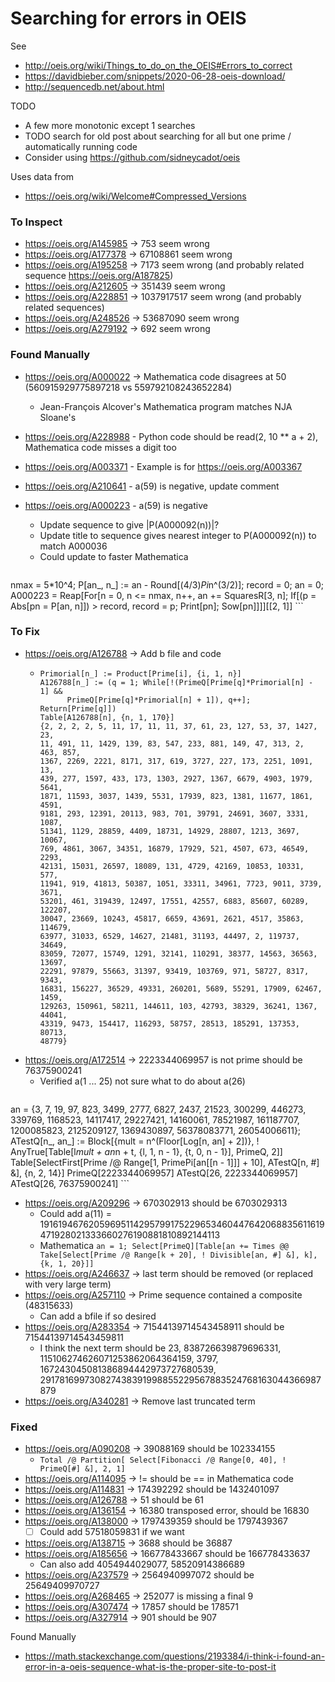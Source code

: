 # Searching for errors in OEIS

See

* http://oeis.org/wiki/Things_to_do_on_the_OEIS#Errors_to_correct
* https://davidbieber.com/snippets/2020-06-28-oeis-download/
* http://sequencedb.net/about.html

TODO

* A few more monotonic except 1 searches
* TODO search for old post about searching for all but one prime / automatically running code
* Consider using https://github.com/sidneycadot/oeis

Uses data from

* https://oeis.org/wiki/Welcome#Compressed_Versions


### To Inspect

* https://oeis.org/A145985 -> 753 seem wrong
* https://oeis.org/A177378 -> 67108861 seem wrong
* https://oeis.org/A195258 -> 7173 seem wrong (and probably related sequence https://oeis.org/A187825)
* https://oeis.org/A212605 -> 351439 seem wrong
* https://oeis.org/A228851 -> 1037917517 seem wrong (and probably related sequences)
* https://oeis.org/A248526 -> 53687090 seem wrong
* https://oeis.org/A279192 -> 692 seem wrong


### Found Manually

* https://oeis.org/A000022 -> Mathematica code disagrees at 50 (560915929775897218 vs 559792108243652284)
    * Jean-François Alcover's Mathematica program matches NJA Sloane's

* https://oeis.org/A228988 - Python code should be read(2, 10 ** a + 2), Mathematica code misses a digit too

* https://oeis.org/A003371 - Example is for https://oeis.org/A003367

* https://oeis.org/A210641 - a(59) is negative, update comment
* https://oeis.org/A000223 - a(59) is negative
    * Update sequence to give |P(A000092(n))|?
    * Update title to sequence gives nearest integer to P(A000092(n)) to match A000036
    * Could update to faster Mathematica
      ```
nmax = 5*10^4;
P[an_, n_] := an - Round[(4/3)*Pi*n^(3/2)];
record = 0;
an = 0;
A000223 =
 Reap[For[n = 0, n <= nmax, n++, an += SquaresR[3, n];
    If[(p = Abs[pn = P[an, n]]) > record, record = p; Print[pn];
     Sow[pn]]]][[2, 1]]
      ```


### To Fix

* https://oeis.org/A126788 -> Add b file and code
    * ```
      Primorial[n_] := Product[Prime[i], {i, 1, n}]
      A126788[n_] := (q = 1; While[!(PrimeQ[Prime[q]*Primorial[n] - 1] &&
            PrimeQ[Prime[q]*Primorial[n] + 1]), q++]; Return[Prime[q]])
      Table[A126788[n], {n, 1, 170}]
      {2, 2, 2, 2, 5, 11, 17, 11, 11, 37, 61, 23, 127, 53, 37, 1427, 23,
      11, 491, 11, 1429, 139, 83, 547, 233, 881, 149, 47, 313, 2, 463, 857,
      1367, 2269, 2221, 8171, 317, 619, 3727, 227, 173, 2251, 1091, 13,
      439, 277, 1597, 433, 173, 1303, 2927, 1367, 6679, 4903, 1979, 5641,
      1871, 11593, 3037, 1439, 5531, 17939, 823, 1381, 11677, 1861, 4591,
      9181, 293, 12391, 20113, 983, 701, 39791, 24691, 3607, 3331, 1087,
      51341, 1129, 28859, 4409, 18731, 14929, 28807, 1213, 3697, 10067,
      769, 4861, 3067, 34351, 16879, 17929, 521, 4507, 673, 46549, 2293,
      42131, 15031, 26597, 18089, 131, 4729, 42169, 10853, 10331, 577,
      11941, 919, 41813, 50387, 1051, 33311, 34961, 7723, 9011, 3739, 3671,
      53201, 461, 319439, 12497, 17551, 42557, 6883, 85607, 60289, 122207,
      30047, 23669, 10243, 45817, 6659, 43691, 2621, 4517, 35863, 114679,
      63977, 31033, 6529, 14627, 21481, 31193, 44497, 2, 119737, 34649,
      83059, 72077, 15749, 1291, 32141, 110291, 38377, 14563, 36563, 13697,
      22291, 97879, 55663, 31397, 93419, 103769, 971, 58727, 8317, 9343,
      16831, 156227, 36529, 49331, 260201, 5689, 55291, 17909, 62467, 1459,
      129263, 150961, 58211, 144611, 103, 42793, 38329, 36241, 1367, 44041,
      43319, 9473, 154417, 116293, 58757, 28513, 185291, 137353, 80713,
      48779}
      ```
* https://oeis.org/A172514 -> 2223344069957 is not prime should be 76375900241
    * Verified a(1 ... 25) not sure what to do about a(26)
    ```
an = {3, 7, 19, 97, 823, 3499, 2777, 6827, 2437, 21523, 300299, 446273, 339769, 1168523, 14117417, 29227421, 14160061, 78521987, 161187707, 1200085823, 2125209127, 1369430897, 56378083771, 26054006611};
ATestQ[n_, an_] := Block[{mult = n^(Floor[Log[n, an] + 2])}, !  AnyTrue[Table[l*mult + an*n + t, {l, 1, n - 1}, {t, 0, n - 1}], PrimeQ, 2]]
Table[SelectFirst[Prime /@ Range[1, PrimePi[an[[n - 1]]] + 10], ATestQ[n, #] &], {n, 2, 14}]
PrimeQ[2223344069957]
ATestQ[26, 2223344069957]
ATestQ[26, 76375900241]
    ```

* https://oeis.org/A209296 -> 670302913 should be 6703029313
    * Could add a(11) = 19161946762059695114295799175229653460447642068835611619471928021333660276190881810892144113
    * Mathematica `an = 1; Select[PrimeQ][Table[an += Times @@ Take[Select[Prime /@ Range[k + 20], ! Divisible[an, #] &], k], {k, 1, 20}]]`
* https://oeis.org/A246637 -> last term should be removed (or replaced with very large term)
* https://oeis.org/A257110 -> Prime sequence contained a composite (48315633)
    * Can add a bfile if so desired
* https://oeis.org/A283354 -> 71544139714543458911 should be 71544139714543459811
    * I think the next term should be 23, 838726639879696331, 115106274626071253862064364159, 3797, 167243045081386894442973727680539, 291781699730827438391998855229567883524768163044366987879
* https://oeis.org/A340281 -> Remove last truncated term

### Fixed

* https://oeis.org/A090208 -> 39088169 should be 102334155
    * `Total /@ Partition[ Select[Fibonacci /@ Range[0, 40], ! PrimeQ[#] &], 2, 1]`
* https://oeis.org/A114095 -> != should be == in Mathematica code
* https://oeis.org/A114831 -> 174392292 should be 1432401097
* https://oeis.org/A126788 -> 51 should be 61
* https://oeis.org/A136154 -> 16380 transposed error, should be 16830
* https://oeis.org/A138000 -> 1797439359 should be 1797439367
    * [ ] Could add 57518059831 if we want
* https://oeis.org/A138715 -> 3688 should be 36887
* https://oeis.org/A185656 -> 166778433667 should be 166778433637
    * Can also add 4054944029077, 58520914386689
* https://oeis.org/A237579 -> 2564940997072 should be 25649409970727
* https://oeis.org/A268465 -> 252077 is missing a final 9
* https://oeis.org/A307474 -> 17857 should be 178571
* https://oeis.org/A327914 -> 901 should be 907

Found Manually

* https://math.stackexchange.com/questions/2193384/i-think-i-found-an-error-in-a-oeis-sequence-what-is-the-proper-site-to-post-it

